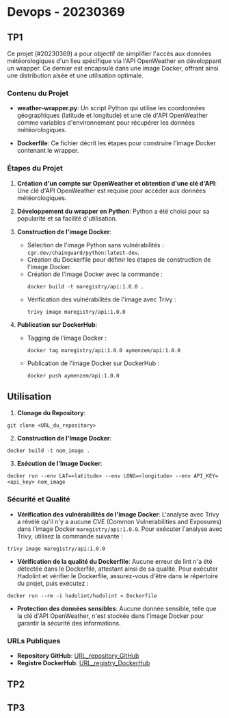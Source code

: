 # Devops - 20230369
## TP1

Ce projet (#20230369) a pour objectif de simplifier l'accès aux données météorologiques d'un lieu spécifique via l'API OpenWeather en développant un wrapper. Ce dernier est encapsulé dans une image Docker, offrant ainsi une distribution aisée et une utilisation optimale.

### Contenu du Projet

- **weather-wrapper.py**: Un script Python qui utilise les coordonnées géographiques (latitude et longitude) et une clé d'API OpenWeather comme variables d'environnement pour récupérer les données météorologiques.

- **Dockerfile**: Ce fichier décrit les étapes pour construire l'image Docker contenant le wrapper.

### Étapes du Projet

1. **Création d'un compte sur OpenWeather et obtention d'une clé d'API**: Une clé d'API OpenWeather est requise pour accéder aux données météorologiques.

2. **Développement du wrapper en Python**: Python a été choisi pour sa popularité et sa facilité d'utilisation.

3. **Construction de l'image Docker**:
   - Sélection de l'image Python sans vulnérabilités : `cgr.dev/chainguard/python:latest-dev`.
   - Création du Dockerfile pour définir les étapes de construction de l'image Docker.
   - Création de l'image Docker avec la commande :
     ```
     docker build -t maregistry/api:1.0.0 .
     ```
   - Vérification des vulnérabilités de l'image avec Trivy :
     ```
     trivy image maregistry/api:1.0.0
     ```

4. **Publication sur DockerHub**:
   - Tagging de l'image Docker :
     ```
     docker tag maregistry/api:1.0.0 aymenzem/api:1.0.0
     ```
   - Publication de l'image Docker sur DockerHub :
     ```
     docker push aymenzem/api:1.0.0
     ```

## Utilisation

1. **Clonage du Repository**:
```
git clone <URL_du_repository>
```

2. **Construction de l'Image Docker**:
```
docker build -t nom_image .
```

3. **Exécution de l'Image Docker**:
```
docker run --env LAT=<latitude> --env LONG=<longitude> --env API_KEY=<api_key> nom_image
```

### Sécurité et Qualité

- **Vérification des vulnérabilités de l'image Docker**:
L'analyse avec Trivy a révélé qu'il n'y a aucune CVE (Common Vulnerabilities and Exposures) dans l'image Docker `maregistry/api:1.0.0`. Pour exécuter l'analyse avec Trivy, utilisez la commande suivante :
```
trivy image maregistry/api:1.0.0
```
- **Vérification de la qualité du Dockerfile**:
Aucune erreur de lint n'a été détectée dans le Dockerfile, attestant ainsi de sa qualité. Pour exécuter Hadolint et vérifier le Dockerfile, assurez-vous d'être dans le répertoire du projet, puis exécutez :
```
docker run --rm -i hadolint/hadolint < Dockerfile
```

- **Protection des données sensibles**:
Aucune donnée sensible, telle que la clé d'API OpenWeather, n'est stockée dans l'image Docker pour garantir la sécurité des informations.

### URLs Publiques

- **Repository GitHub**: [URL_repository_GitHub](https://github.com/efrei-ADDA84/20230369.git)
- **Registre DockerHub**: [URL_registry_DockerHub](https://hub.docker.com/repository/docker/aymenzem/api/general)

## TP2

## TP3 